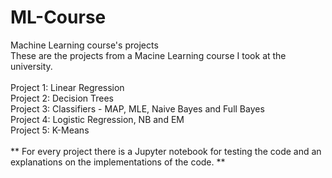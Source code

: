 # ML-Course

Machine Learning course's projects
<br>
These are the projects from a Macine Learning course I took at the university.
<br>
<br>
Project 1: Linear Regression
<br>
Project 2: Decision Trees
<br>
Project 3: Classifiers - MAP, MLE, Naive Bayes and Full Bayes
<br>
Project 4: Logistic Regression, NB and EM
<br>
Project 5: K-Means
<br>
<br>
** For every project there is a Jupyter notebook for testing the code and an explanations on the implementations of the code. **
